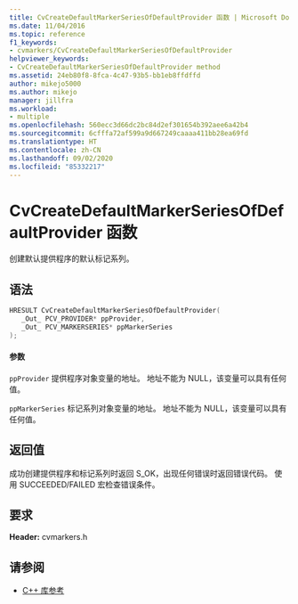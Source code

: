 ```yaml
---
title: CvCreateDefaultMarkerSeriesOfDefaultProvider 函数 | Microsoft Docs
ms.date: 11/04/2016
ms.topic: reference
f1_keywords:
- cvmarkers/CvCreateDefaultMarkerSeriesOfDefaultProvider
helpviewer_keywords:
- CvCreateDefaultMarkerSeriesOfDefaultProvider method
ms.assetid: 24eb80f8-8fca-4c47-93b5-bb1eb8ffdffd
author: mikejo5000
ms.author: mikejo
manager: jillfra
ms.workload:
- multiple
ms.openlocfilehash: 560ecc3d66dc2bc84d2ef301654b392aee6a42b4
ms.sourcegitcommit: 6cfffa72af599a9d667249caaaa411bb28ea69fd
ms.translationtype: HT
ms.contentlocale: zh-CN
ms.lasthandoff: 09/02/2020
ms.locfileid: "85332217"
---
```

# <a name="cvcreatedefaultmarkerseriesofdefaultprovider-function"></a>CvCreateDefaultMarkerSeriesOfDefaultProvider 函数
创建默认提供程序的默认标记系列。

## <a name="syntax"></a>语法

```C
HRESULT CvCreateDefaultMarkerSeriesOfDefaultProvider(
   _Out_ PCV_PROVIDER* ppProvider,
   _Out_ PCV_MARKERSERIES* ppMarkerSeries
);
```

#### <a name="parameters"></a>参数
 `ppProvider` 提供程序对象变量的地址。 地址不能为 NULL，该变量可以具有任何值。

 `ppMarkerSeries` 标记系列对象变量的地址。 地址不能为 NULL，该变量可以具有任何值。

## <a name="return-value"></a>返回值
 成功创建提供程序和标记系列时返回 S_OK，出现任何错误时返回错误代码。 使用 SUCCEEDED/FAILED 宏检查错误条件。

## <a name="requirements"></a>要求
 **Header:** cvmarkers.h 

## <a name="see-also"></a>请参阅
- [C++ 库参考](../profiling/cpp-library-reference.md)